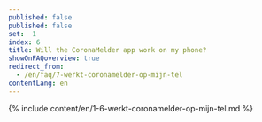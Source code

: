 ```yaml
---
published: false
published: false
set:  1
index: 6
title: Will the CoronaMelder app work on my phone?
showOnFAQoverview: true
redirect_from: 
  - /en/faq/7-werkt-coronamelder-op-mijn-tel
contentLang: en
---
```

{% include content/en/1-6-werkt-coronamelder-op-mijn-tel.md %}
